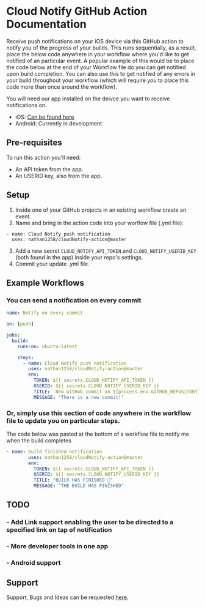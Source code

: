 # Cloud Notify GitHub Action Documentation

Receive push notifications on your iOS device via this GitHub action to notify you of the progress of your builds.
This runs sequentially, as a result, place the below code anywhere in your workflow where you'd like to get notified of an particular event.
A popular example of this would be to place the code below at the end of your Workflow file do you can get notified upon build completion.
You can also use this to get notified of any errors in your build throughout your workflow (which will require you to place this code more than once around the workflow).

You will need our app installed on the deivce you want to receive notifications on.

- iOS: [Can be found here](https://apps.apple.com/app/cloud-notify/id1549955568)
- Android: Currently in development

## Pre-requisites

To run this action you'll need:

- An API token from the app.
- An USERID key, also from the app.

## Setup

1. Inside one of your GitHub projects in an existing workflow create an event.
2. Name and bring in the action code into your worflow file (.yml file):

```
- name: Cloud Notify push notification
  uses: nathan1258/cloudNotify-action@master
```

3. Add a new secret `CLOUD_NOTIFY_API_TOKEN` and `CLOUD_NOTIFY_USERID_KEY` (both found in the app) inside your repo's settings.
4. Commit your update .yml file.

## Example Workflows

### You can send a notification on every commit

```yaml
name: Notify on every commit

on: [push]

jobs:
  build:
    runs-on: ubuntu-latest

    steps:
      - name: Cloud Notify push notification
        uses: nathan1258/cloudNotify-action@master
        env:
          TOKEN: ${{ secrets.CLOUD_NOTIFY_API_TOKEN }}
          USERID: ${{ secrets.CLOUD_NOTIFY_USERID_KEY }}
          TITLE: `New GitHub commit on ${process.env.GITHUB_REPOSITORY} 🎉`
          MESSAGE: "There is a new commit!"
```

### Or, simply use this section of code anywhere in the workflow file to update you on particular steps.

The code below was pasted at the bottom of a workflow file to notify me when the build completes

```yaml
- name: Build finished notification
        uses: nathan1258/cloudNotify-action@master
        env:
          TOKEN: ${{ secrets.CLOUD_NOTIFY_API_TOKEN }}
          USERID: ${{ secrets.CLOUD_NOTIFY_USERID_KEY }}
          TITLE: "BUILD HAS FINISHED 🎉"
          MESSAGE: "THE BUILD HAS FINISHED"
```

## TODO

### - Add Link support enabling the user to be directed to a specified link on tap of notification

### - More developer tools in one app

### - Android support

## Support

Support, Bugs and Ideas can be requested [here.](mailto:nathan@ellisn.com)
